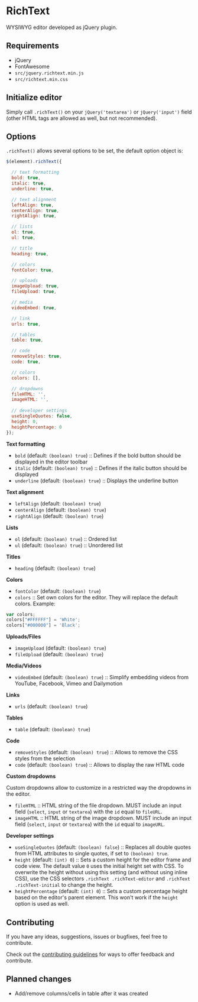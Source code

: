 # RichText
WYSIWYG editor developed as jQuery plugin.

## Requirements

- jQuery
- FontAwesome
- `src/jquery.richtext.min.js`
- `src/richtext.min.css`


## Initialize editor

Simply call `.richText()` on your `jQuery('textarea')` or `jQuery('input')` field (other HTML tags are allowed as well, but not recommended).


## Options

`.richText()` allows several options to be set, the default option object is:

```javascript
$(element).richText({

  // text formatting
  bold: true,
  italic: true,
  underline: true,

  // text alignment
  leftAlign: true,
  centerAlign: true,
  rightAlign: true,

  // lists
  ol: true,
  ul: true,

  // title
  heading: true,

  // colors
  fontColor: true,

  // uploads
  imageUpload: true,
  fileUpload: true,

  // media
  videoEmbed: true,

  // link
  urls: true,

  // tables
  table: true,

  // code
  removeStyles: true,
  code: true,

  // colors
  colors: [],

  // dropdowns
  fileHTML: '',
  imageHTML: '',
  
  // developer settings
  useSingleQuotes: false,
  height: 0,
  heightPercentage: 0
});
```

**Text formatting**
- `bold` (default: `(boolean) true`) :: Defines if the bold button should be displayed in the editor toolbar
- `italic` (default: `(boolean) true`) :: Defines if the italic button should be displayed
- `underline` (default: `(boolean) true`) :: Displays the underline button

**Text alignment**
- `leftAlign` (default: `(boolean) true`)
- `centerAlign` (default: `(boolean) true`)
- `rightAlign` (default: `(boolean) true`)

**Lists**
- `ol` (default: `(boolean) true`) :: Ordered list
- `ul` (default: `(boolean) true`) :: Unordered list

**Titles**
- `heading` (default: `(boolean) true`)

**Colors**
- `fontColor` (default: `(boolean) true`)
- `colors` :: Set own colors for the editor. They will replace the default colors. Example:

```javascript
var colors;
colors["#FFFFFF"] = 'White';
colors["#000000"] = 'Black';
```

**Uploads/Files**
- `imageUpload` (default: `(boolean) true`)
- `fileUpload` (default: `(boolean) true`)

**Media/Videos**
- `videoEmbed` (default: `(boolean) true`) :: Simplify embedding videos from YouTube, Facebook, Vimeo and Dailymotion

**Links**
- `urls` (default: `(boolean) true`)

**Tables**
- `table` (default: `(boolean) true`)

**Code**
- `removeStyles` (default: `(boolean) true`) :: Allows to remove the CSS styles from the selection
- `code` (default: `(boolean) true`) :: Allows to display the raw HTML code

**Custom dropdowns**

Custom dropdowns allow to customize in a restricted way the dropdowns in the editor.

- `fileHTML` :: HTML string of the file dropdown. MUST include an input field (`select`, `input` or `textarea`) with the `id` equal to `fileURL`.
- `imageHTML` :: HTML string of the image dropdown. MUST include an input field (`select`, `input` or `textarea`) with the `id` equal to `imageURL`.

**Developer settings**

- `useSingleQuotes` (default: `(boolean) false`) :: Replaces all double quotes from HTML attributes to single quotes, if set to `(boolean) true`.
- `height` (default: `(int) 0`) :: Sets a custom height for the editor frame and code view. The default value `0` uses the initial height set with CSS. To overwrite the height without using this setting (and without using inline CSS), use the CSS selectors `.richText .richText-editor` and `.richText .richText-initial` to change the height.
- `heightPercentage` (default: `(int) 0`) :: Sets a custom percentage height based on the editor's parent element. This won't work if the `height` option is used as well.

## Contributing

If you have any ideas, suggestions, issues or bugfixes, feel free to contribute.

Check out the [contributing guidelines](CONTRIBUTING.md) for ways to offer feedback and contribute.

## Planned changes

- Add/remove columns/cells in table after it was created
